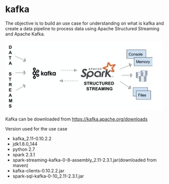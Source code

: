 # kafka

The objective is to build an use case for understanding on what is kafka and create a data pipeline to process data using Apache Structured Streaming and Apache Kafka.

![Image](https://github.com/chandramoulin2506/kafka/blob/main/img/kafka_streaming.PNG)


Kafka can be downloaded from https://kafka.apache.org/downloads

Version used for the use case
* kafka_2.11-0.10.2.2
* jdk1.8.0_144
* python 2.7
* spark 2.3.1
* spark-streaming-kafka-0-8-assembly_2.11-2.3.1.jar(downloaded from maven)
* kafka-clients-0.10.2.2.jar
* spark-sql-kafka-0-10_2.11-2.3.1.jar

